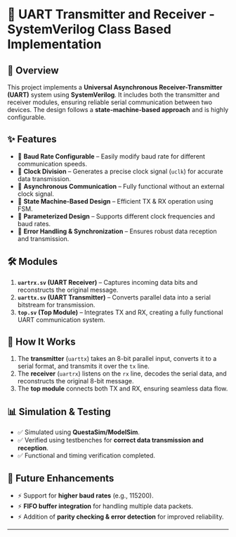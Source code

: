 # 🚀 UART Transmitter and Receiver - SystemVerilog Class Based Implementation

## 📌 Overview
This project implements a **Universal Asynchronous Receiver-Transmitter (UART)** system using **SystemVerilog**. It includes both the transmitter and receiver modules, ensuring reliable serial communication between two devices. The design follows a **state-machine-based approach** and is highly configurable.

## ✨ Features
- 🔹 **Baud Rate Configurable** – Easily modify baud rate for different communication speeds.
- 🔹 **Clock Division** – Generates a precise clock signal (`uclk`) for accurate data transmission.
- 🔹 **Asynchronous Communication** – Fully functional without an external clock signal.
- 🔹 **State Machine-Based Design** – Efficient TX & RX operation using FSM.
- 🔹 **Parameterized Design** – Supports different clock frequencies and baud rates.
- 🔹 **Error Handling & Synchronization** – Ensures robust data reception and transmission.

## 🛠️ Modules
1. **`uartrx.sv` (UART Receiver)** – Captures incoming data bits and reconstructs the original message.
2. **`uarttx.sv` (UART Transmitter)** – Converts parallel data into a serial bitstream for transmission.
3. **`top.sv` (Top Module)** – Integrates TX and RX, creating a fully functional UART communication system.

## 🔧 How It Works
1. The **transmitter** (`uarttx`) takes an 8-bit parallel input, converts it to a serial format, and transmits it over the `tx` line.
2. The **receiver** (`uartrx`) listens on the `rx` line, decodes the serial data, and reconstructs the original 8-bit message.
3. The **top module** connects both TX and RX, ensuring seamless data flow.

## 📊 Simulation & Testing
- ✅ Simulated using **QuestaSim/ModelSim**.
- ✅ Verified using testbenches for **correct data transmission and reception**.
- ✅ Functional and timing verification completed.

## 🚀 Future Enhancements
- ⚡ Support for **higher baud rates** (e.g., 115200).
- ⚡ **FIFO buffer integration** for handling multiple data packets.
- ⚡ Addition of **parity checking & error detection** for improved reliability.

---



